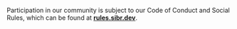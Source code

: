 Participation in our community is subject to our Code of Conduct and Social Rules, which can be found at **[rules.sibr.dev](https://rules.sibr.dev)**.
